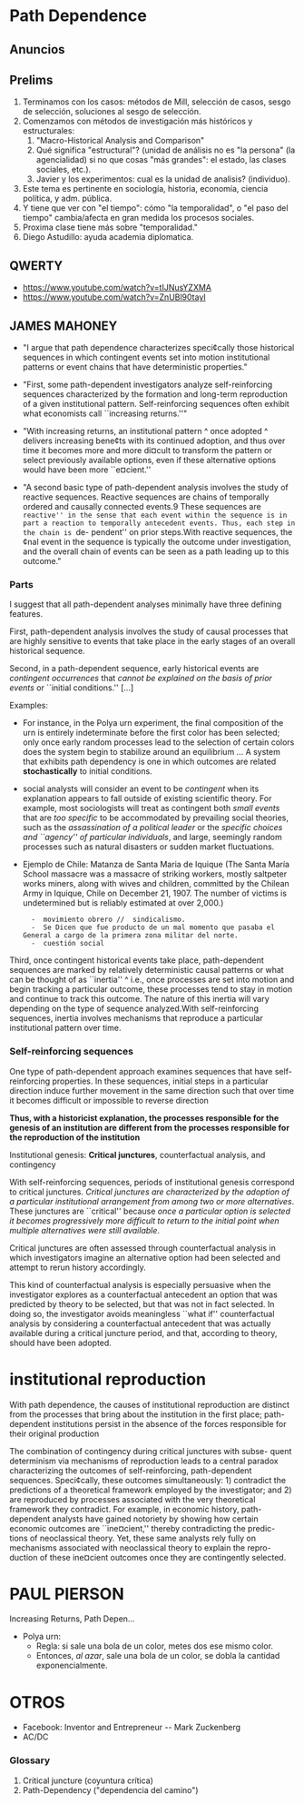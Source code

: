 # Path Dependence

## Anuncios

## Prelims
1. Terminamos con los casos: métodos de Mill, selección de casos, sesgo de selección, soluciones al sesgo de selección.
2. Comenzamos con métodos de investigación más históricos y estructurales:
    1. "Macro-Historical Analysis and Comparison"
    2. Qué significa "estructural"? (unidad de análisis no es "la persona" (la agencialidad) si no que cosas "más grandes": el estado, las clases sociales, etc.).
    3. Javier y los experimentos: cual es la unidad de analisis? (individuo).
3. Este tema es pertinente en sociología, historia, economía, ciencia política, y adm. pública.
4. Y tiene que ver con "el tiempo": cómo "la temporalidad", o "el paso del tiempo" cambia/afecta en gran medida los procesos sociales.
5. Proxima clase tiene más sobre "temporalidad."
6. Diego Astudillo: ayuda academia diplomatica.

## QWERTY

- https://www.youtube.com/watch?v=tIJNusYZXMA
- https://www.youtube.com/watch?v=ZnUBl90tayI

## JAMES MAHONEY

- "I argue that path dependence characterizes speci¢cally those historical sequences in which contingent events set into motion institutional patterns or event chains that have deterministic properties."

- "First, some path-dependent investigators analyze self-reinforcing sequences characterized by the formation and long-term reproduction of a given institutional pattern. Self-reinforcing sequences often exhibit what economists call ``increasing returns.''"

- "With increasing returns, an institutional pattern ^ once adopted ^ delivers increasing bene¢ts with its continued adoption, and thus over time it becomes more and more di¤cult to transform the pattern or select previously available options, even if these alternative options would have been more ``e¤cient.'' 

- "A second basic type of path-dependent analysis involves the study of reactive sequences. Reactive sequences are chains of temporally ordered and causally connected events.9 These sequences are ``reactive'' in the sense that each event within the sequence is in part a reaction to temporally antecedent events. Thus, each step in the chain is ``de- pendent'' on prior steps.With reactive sequences, the ¢nal event in the sequence is typically the outcome under investigation, and the overall chain of events can be seen as a path leading up to this outcome."


### Parts

I suggest that all path-dependent analyses minimally have three defining features. 

First, path-dependent analysis involves the study of causal processes that are highly sensitive to events that take place in the early stages of an overall historical sequence.

Second, in a path-dependent sequence, early historical events are *contingent occurrences* that *cannot be explained on the basis of prior events* or ``initial conditions.'' [...] 

Examples: 

- For instance, in the Polya urn experiment, the final composition of the urn is entirely indeterminate before the first color has been selected; only once early random processes lead to the selection of certain colors does the system begin to stabilize around an equilibrium ... A system that exhibits path dependency is one in which outcomes are related **stochastically** to initial conditions.

- social analysts will consider an event to be *contingent* when its explanation appears to fall outside of existing scientific theory. For example, most sociologists will treat as contingent both *small events* that are *too specific* to be accommodated by prevailing social theories, such as the *assassination of a political leader* or the *specific choices and ``agency'' of particular individuals*, and large, seemingly random processes such as natural disasters or sudden market fluctuations.

- Ejemplo de Chile: Matanza de Santa Maria de Iquique (The Santa María School massacre was a massacre of striking workers, mostly saltpeter works miners, along with wives and children, committed by the Chilean Army in Iquique, Chile on December 21, 1907. The number of victims is undetermined but is reliably estimated at over 2,000.) 
        
        -  movimiento obrero //  sindicalismo.
        -  Se Dicen que fue producto de un mal momento que pasaba el General a cargo de la primera zona militar del norte. 
        -  cuestión social


Third, once contingent historical events take place, path-dependent sequences are marked by relatively deterministic causal patterns or what can be thought of as ``inertia'' ^ i.e., once processes are set into motion and begin tracking a particular outcome, these processes tend to stay in motion and continue to track this outcome. The nature of this inertia will vary depending on the type of sequence analyzed.With self-reinforcing sequences, inertia involves mechanisms that reproduce a particular institutional pattern over time.


### Self-reinforcing sequences

One type of path-dependent approach examines sequences that have self-reinforcing properties. In these sequences, initial steps in a particular direction induce further movement in the same direction such that over time it becomes difficult or impossible to reverse direction


**Thus, with a historicist explanation, the processes responsible for the genesis of an institution are different from the processes responsible for the reproduction of the institution**


Institutional genesis: **Critical junctures**, counterfactual analysis, and contingency

With self-reinforcing sequences, periods of institutional genesis correspond to critical junctures. *Critical junctures are characterized by the adoption of a particular institutional arrangement from among two or more alternatives*. These junctures are ``critical'' because *once a particular option is selected it becomes progressively more difficult to return to the initial point when multiple alternatives were still available*.


Critical junctures are often assessed through counterfactual analysis in which investigators imagine an alternative option had been selected and attempt to rerun history accordingly.

This kind of counterfactual analysis is especially persuasive when the investigator explores as a counterfactual antecedent an option that was predicted by theory to be selected, but that was not in fact selected. In doing so, the investigator avoids meaningless ``what if'' counterfactual analysis by considering a counterfactual antecedent that was actually available during a critical juncture period, and that, according to theory, should have been adopted.


# institutional reproduction

With path dependence, the causes of institutional reproduction are distinct from the processes that bring about the institution in the first place; path-dependent institutions persist in the absence of the forces responsible for their original production

The combination of contingency during critical junctures with subse- quent determinism via mechanisms of reproduction leads to a central paradox characterizing the outcomes of self-reinforcing, path-dependent sequences. Speci¢cally, these outcomes simultaneously: 1) contradict the predictions of a theoretical framework employed by the investigator; and 2) are reproduced by processes associated with the very theoretical framework they contradict. For example, in economic history, path- dependent analysts have gained notoriety by showing how certain economic outcomes are ``ine¤cient,'' thereby contradicting the predic- tions of neoclassical theory. Yet, these same analysts rely fully on mechanisms associated with neoclassical theory to explain the repro- duction of these ine¤cient outcomes once they are contingently selected.


# PAUL PIERSON 

Increasing Returns, Path Depen...



- Polya urn: 
    - Regla: si sale una bola de un color, metes dos ese mismo color.
    - Entonces, *al azar*, sale una bola de un color, se dobla la cantidad exponencialmente. 



# OTROS
- Facebook: Inventor and Entrepreneur -- Mark Zuckenberg
- AC/DC

### Glossary

1. Critical juncture (coyuntura crítica)
2. Path-Dependency ("dependencia del camino")




